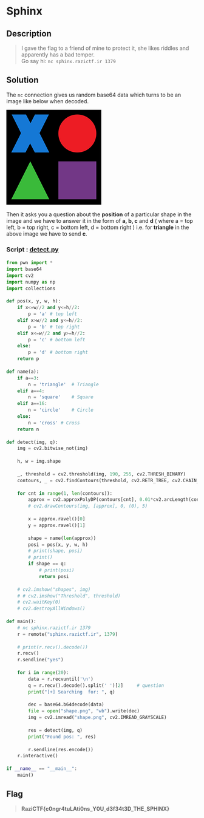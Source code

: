 # Sphinx

## Description
> I gave the flag to a friend of mine to protect it, she likes riddles and apparently has a bad temper. <br> Go say hi: `nc sphinx.razictf.ir 1379`

## Solution
The `nc` connection gives us random base64 data which turns to be an image like below when decoded.

![shape](shape.png)

Then it asks you a question about the **position** of a particular shape in the image and we have to answer it in the form of **a, b, c** and **d** 
( where a = top left, b = top right, c = bottom left, d = bottom right ) i.e. for **triangle** in the above image we have to send **c**.

### Script : [detect.py](detect.py)

```py
from pwn import *
import base64
import cv2
import numpy as np
import collections

def pos(x, y, w, h):
	if x<=w//2 and y<=h//2:
		p = 'a' # top left
	elif x>w//2 and y<=h//2:
		p = 'b' # top right
	elif x<=w//2 and y>=h//2:
		p = 'c' # bottom left
	else:
		p = 'd' # bottom right
	return p

def name(a):
	if a==3:
		n = 'triangle'	# Triangle
	elif a==4:
		n = 'square'	# Square
	elif a==16:
		n = 'circle'	# Circle
	else:
		n = 'cross' # Cross
	return n

def detect(img, q):
	img = cv2.bitwise_not(img)
	
	h, w = img.shape
	
	_, threshold = cv2.threshold(img, 190, 255, cv2.THRESH_BINARY)
	contours, _ = cv2.findContours(threshold, cv2.RETR_TREE, cv2.CHAIN_APPROX_SIMPLE)

	for cnt in range(1, len(contours)):
		approx = cv2.approxPolyDP(contours[cnt], 0.01*cv2.arcLength(contours[cnt], True), True)
		# cv2.drawContours(img, [approx], 0, (0), 5)

		x = approx.ravel()[0]
		y = approx.ravel()[1]

		shape = name(len(approx))
		posi = pos(x, y, w, h)
		# print(shape, posi)
		# print()
		if shape == q:
			# print(posi)
			return posi
	
	# cv2.imshow("shapes", img)
	# # cv2.imshow("Threshold", threshold)
	# cv2.waitKey(0)
	# cv2.destroyAllWindows()

def main():
	# nc sphinx.razictf.ir 1379
	r = remote("sphinx.razictf.ir", 1379)

	# print(r.recv().decode())
	r.recv()
	r.sendline("yes")
	
	for i in range(20):
		data = r.recvuntil('\n')
		q = r.recv().decode().split(' ')[2]		# question
		print("[+] Searching  for: ", q)

		dec = base64.b64decode(data)
		file = open("shape.png", "wb").write(dec)
		img = cv2.imread("shape.png", cv2.IMREAD_GRAYSCALE)
		
		res = detect(img, q)
		print("Found pos: ", res)

		r.sendline(res.encode())
	r.interactive()

if __name__ == "__main__":
	main()
```

## Flag
> **RaziCTF{c0ngr4tuLAti0ns_Y0U_d3f34t3D_THE_SPHINX}**
